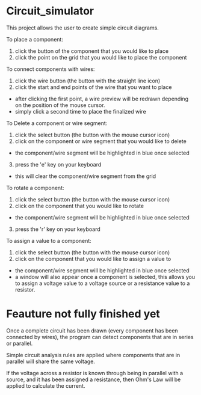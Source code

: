 # Circuit_simulator

This project allows the user to create simple circuit diagrams.

To place a component:
1. click the button of the component that you would like to place
2. click the point on the grid that you would like to place the component

To connect components with wires:
1. click the wire button (the button with the straight line icon)
2. click the start and end points of the wire that you want to place
- after clicking the first point, a wire preview will be redrawn depending on the position of the mouse cursor.
- simply click a second time to place the finalized wire

To Delete a component or wire segment:
1. click the select button (the button with the mouse cursor icon)
2. click on the component or wire segment that you would like to delete
- the component/wire segment will be highlighted in blue once selected
3. press the 'e' key on your keyboard
- this will clear the component/wire segment from the grid

To rotate a component:
1. click the select button (the button with the mouse cursor icon)
2. click on the component that you would like to rotate
- the component/wire segment will be highlighted in blue once selected
3. press the 'r' key on your keyboard

To assign a value to a component:
1. click the select button (the button with the mouse cursor icon)
2. click on the component that you would like to assign a value to
- the component/wire segment will be highlighted in blue once selected
- a window will also appear once a component is selected, this allows you to assign a voltage value to a voltage source
  or a resistance value to a resistor.
  

# Feauture not fully finished yet
Once a complete circuit has been drawn (every component has been connected by wires), the program can detect components that are in series or parallel. 

Simple circuit analysis rules are applied where components that are in parallel will share the same voltage. 

If the voltage across a resistor is known through being in parallel with a source, and it has been assigned a resistance, then Ohm's Law will be applied to calculate the current.


